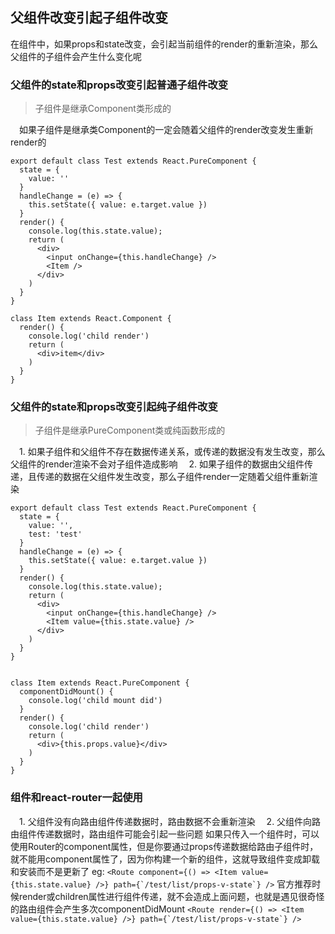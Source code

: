 ## 父组件改变引起子组件改变

在组件中，如果props和state改变，会引起当前组件的render的重新渲染，那么父组件的子组件会产生什么变化呢

### 父组件的state和props改变引起普通子组件改变
> 子组件是继承Component类形成的

&emsp;如果子组件是继承类Component的一定会随着父组件的render改变发生重新render的
```
export default class Test extends React.PureComponent {
  state = {
    value: ''
  }
  handleChange = (e) => {
    this.setState({ value: e.target.value })
  }
  render() {
    console.log(this.state.value);
    return (
      <div>
        <input onChange={this.handleChange} />
        <Item />
      </div>
    )
  }
}

class Item extends React.Component {
  render() {
    console.log('child render')
    return (
      <div>item</div>
    )
  }
}

```

### 父组件的state和props改变引起纯子组件改变
> 子组件是继承PureComponent类或纯函数形成的

&emsp;1. 如果子组件和父组件不存在数据传递关系，或传递的数据没有发生改变，那么父组件的render渲染不会对子组件造成影响
&emsp;2. 如果子组件的数据由父组件传递，且传递的数据在父组件发生改变，那么子组件render一定随着父组件重新渲染
```
export default class Test extends React.PureComponent {
  state = {
    value: '',
    test: 'test'
  }
  handleChange = (e) => {
    this.setState({ value: e.target.value })
  }
  render() {
    console.log(this.state.value);
    return (
      <div>
        <input onChange={this.handleChange} />
        <Item value={this.state.value} />
      </div>
    )
  }
}


class Item extends React.PureComponent {
  componentDidMount() {
    console.log('child mount did')
  }
  render() {
    console.log('child render')
    return (
      <div>{this.props.value}</div>
    )
  }
}
```

### 组件和react-router一起使用
&emsp;1. 父组件没有向路由组件传递数据时，路由数据不会重新渲染
&emsp;2. 父组件向路由组件传递数据时，路由组件可能会引起一些问题
如果只传入一个组件时，可以使用Router的component属性，但是你要通过props传递数据给路由子组件时，就不能用component属性了，因为你构建一个新的组件，这就导致组件变成卸载和安装而不是更新了
eg:
```<Route component={() => <Item value={this.state.value} />} path={`/test/list/props-v-state`} />```
官方推荐时候render或children属性进行组件传递，就不会造成上面问题，也就是遇见很奇怪的路由组件会产生多次componentDidMount
```<Route render={() => <Item value={this.state.value} />} path={`/test/list/props-v-state`} />```
